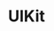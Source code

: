 ---
title: "UIKit"
layout: category
permalink: /categories/UIKit/
author_profile: true
taxonomy: UIKit
sidebar:
  nav: "categories"
---